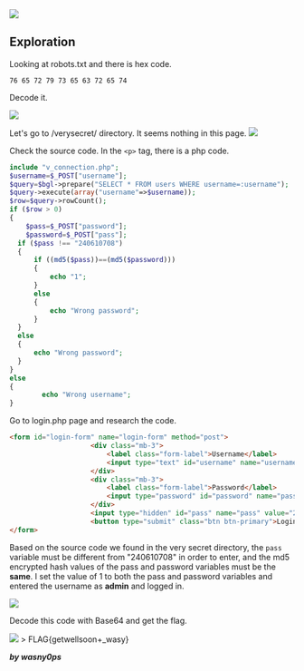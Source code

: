 <img src="https://github.com/wasny0ps/TIMTAL-CTF-Writeups/blob/main/2022/TIMTAL%20IoT/img/index.png">

## Exploration

Looking at robots.txt and there is hex code.

```hex
76 65 72 79 73 65 63 72 65 74
```
Decode it.

<img src="https://github.com/wasny0ps/TIMTAL-CTF-Writeups/blob/main/2022/TIMTAL%20IoT/img/hex.png">

Let's go to /verysecret/ directory. It seems nothing in this page.
<img src="https://github.com/wasny0ps/TIMTAL-CTF-Writeups/blob/main/2022/TIMTAL%20IoT/img/secret.png">

Check the source code. In the ```<p>``` tag, there is a php code.
```php
include "v_connection.php";
$username=$_POST["username"];
$query=$bgl->prepare("SELECT * FROM users WHERE username=:username");
$query->execute(array("username"=>$username));
$row=$query->rowCount();
if ($row > 0) 
{
	$pass=$_POST["password"];
	$password=$_POST["pass"];
  if ($pass !== "240610708") 
  {
	  if ((md5($pass))==(md5($password))) 
	  {
		  echo "1";
	  }
	  else
	  {
		  echo "Wrong password";
	  }
  } 
  else
  {
	  echo "Wrong password";
  }
} 
else 
{
		echo "Wrong username";
}
```
Go to login.php page and research the code.
```html
<form id="login-form" name="login-form" method="post">
					<div class="mb-3">
						<label class="form-label">Username</label>
						<input type="text" id="username" name="username" class="form-control"required>
					</div>
					<div class="mb-3">
						<label class="form-label">Password</label>
						<input type="password" id="password" name="password" class="form-control"required>
					</div>
					<input type="hidden" id="pass" name="pass" value="240610708">
					<button type="submit" class="btn btn-primary">Login</button>
</form>
```
Based on the source code we found in the very secret directory, the ```pass``` variable must be different from "240610708" in order to enter, and the md5 encrypted hash values of the pass and password variables must be the **same**. I set the value of 1 to both the pass and password variables and entered the username as **admin** and logged in.

<img src="https://github.com/wasny0ps/TIMTAL-CTF-Writeups/blob/main/2022/TIMTAL%20IoT/img/wasny.png">

Decode this code with Base64 and get the flag.

<img src="https://github.com/wasny0ps/TIMTAL-CTF-Writeups/blob/main/2022/TIMTAL%20IoT/img/flag.png">
> FLAG{getwellsoon+_wasy}

**_by wasny0ps_**
